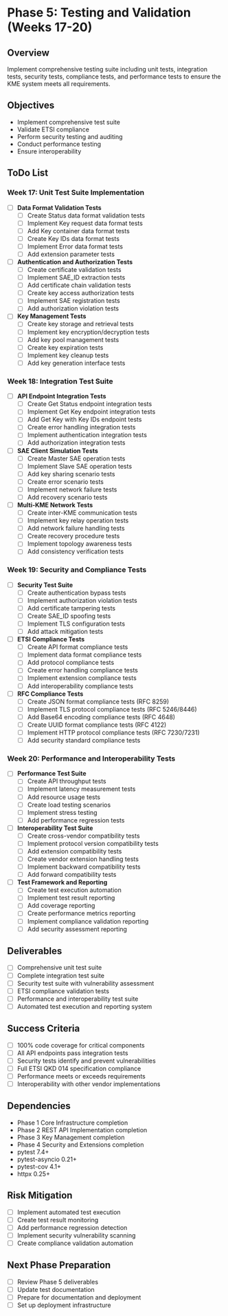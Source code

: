 # Phase 5: Testing and Validation (Weeks 17-20)

## Overview
Implement comprehensive testing suite including unit tests, integration tests, security tests, compliance tests, and performance tests to ensure the KME system meets all requirements.

## Objectives
- Implement comprehensive test suite
- Validate ETSI compliance
- Perform security testing and auditing
- Conduct performance testing
- Ensure interoperability

## ToDo List

### Week 17: Unit Test Suite Implementation
- [ ] **Data Format Validation Tests**
  - [ ] Create Status data format validation tests
  - [ ] Implement Key request data format tests
  - [ ] Add Key container data format tests
  - [ ] Create Key IDs data format tests
  - [ ] Implement Error data format tests
  - [ ] Add extension parameter tests

- [ ] **Authentication and Authorization Tests**
  - [ ] Create certificate validation tests
  - [ ] Implement SAE_ID extraction tests
  - [ ] Add certificate chain validation tests
  - [ ] Create key access authorization tests
  - [ ] Implement SAE registration tests
  - [ ] Add authorization violation tests

- [ ] **Key Management Tests**
  - [ ] Create key storage and retrieval tests
  - [ ] Implement key encryption/decryption tests
  - [ ] Add key pool management tests
  - [ ] Create key expiration tests
  - [ ] Implement key cleanup tests
  - [ ] Add key generation interface tests

### Week 18: Integration Test Suite
- [ ] **API Endpoint Integration Tests**
  - [ ] Create Get Status endpoint integration tests
  - [ ] Implement Get Key endpoint integration tests
  - [ ] Add Get Key with Key IDs endpoint tests
  - [ ] Create error handling integration tests
  - [ ] Implement authentication integration tests
  - [ ] Add authorization integration tests

- [ ] **SAE Client Simulation Tests**
  - [ ] Create Master SAE operation tests
  - [ ] Implement Slave SAE operation tests
  - [ ] Add key sharing scenario tests
  - [ ] Create error scenario tests
  - [ ] Implement network failure tests
  - [ ] Add recovery scenario tests

- [ ] **Multi-KME Network Tests**
  - [ ] Create inter-KME communication tests
  - [ ] Implement key relay operation tests
  - [ ] Add network failure handling tests
  - [ ] Create recovery procedure tests
  - [ ] Implement topology awareness tests
  - [ ] Add consistency verification tests

### Week 19: Security and Compliance Tests
- [ ] **Security Test Suite**
  - [ ] Create authentication bypass tests
  - [ ] Implement authorization violation tests
  - [ ] Add certificate tampering tests
  - [ ] Create SAE_ID spoofing tests
  - [ ] Implement TLS configuration tests
  - [ ] Add attack mitigation tests

- [ ] **ETSI Compliance Tests**
  - [ ] Create API format compliance tests
  - [ ] Implement data format compliance tests
  - [ ] Add protocol compliance tests
  - [ ] Create error handling compliance tests
  - [ ] Implement extension compliance tests
  - [ ] Add interoperability compliance tests

- [ ] **RFC Compliance Tests**
  - [ ] Create JSON format compliance tests (RFC 8259)
  - [ ] Implement TLS protocol compliance tests (RFC 5246/8446)
  - [ ] Add Base64 encoding compliance tests (RFC 4648)
  - [ ] Create UUID format compliance tests (RFC 4122)
  - [ ] Implement HTTP protocol compliance tests (RFC 7230/7231)
  - [ ] Add security standard compliance tests

### Week 20: Performance and Interoperability Tests
- [ ] **Performance Test Suite**
  - [ ] Create API throughput tests
  - [ ] Implement latency measurement tests
  - [ ] Add resource usage tests
  - [ ] Create load testing scenarios
  - [ ] Implement stress testing
  - [ ] Add performance regression tests

- [ ] **Interoperability Test Suite**
  - [ ] Create cross-vendor compatibility tests
  - [ ] Implement protocol version compatibility tests
  - [ ] Add extension compatibility tests
  - [ ] Create vendor extension handling tests
  - [ ] Implement backward compatibility tests
  - [ ] Add forward compatibility tests

- [ ] **Test Framework and Reporting**
  - [ ] Create test execution automation
  - [ ] Implement test result reporting
  - [ ] Add coverage reporting
  - [ ] Create performance metrics reporting
  - [ ] Implement compliance validation reporting
  - [ ] Add security assessment reporting

## Deliverables
- [ ] Comprehensive unit test suite
- [ ] Complete integration test suite
- [ ] Security test suite with vulnerability assessment
- [ ] ETSI compliance validation tests
- [ ] Performance and interoperability test suite
- [ ] Automated test execution and reporting system

## Success Criteria
- [ ] 100% code coverage for critical components
- [ ] All API endpoints pass integration tests
- [ ] Security tests identify and prevent vulnerabilities
- [ ] Full ETSI QKD 014 specification compliance
- [ ] Performance meets or exceeds requirements
- [ ] Interoperability with other vendor implementations

## Dependencies
- Phase 1 Core Infrastructure completion
- Phase 2 REST API Implementation completion
- Phase 3 Key Management completion
- Phase 4 Security and Extensions completion
- pytest 7.4+
- pytest-asyncio 0.21+
- pytest-cov 4.1+
- httpx 0.25+

## Risk Mitigation
- [ ] Implement automated test execution
- [ ] Create test result monitoring
- [ ] Add performance regression detection
- [ ] Implement security vulnerability scanning
- [ ] Create compliance validation automation

## Next Phase Preparation
- [ ] Review Phase 5 deliverables
- [ ] Update test documentation
- [ ] Prepare for documentation and deployment
- [ ] Set up deployment infrastructure
